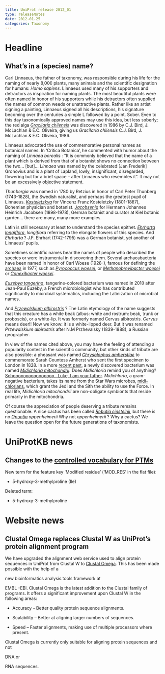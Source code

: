 ```yaml
---
title: UniProt release 2012_01
type: releaseNotes
date: 2012-01-25
categories: Taxonomy
---
```


# Headline

## What’s in a (species) name?

Carl Linnaeus, the father of taxonomy, was responsible during his life for the naming of nearly 8,000 plants, many animals and the scientific designation for humans: _Homo sapiens_. Linnaeus used many of his supporters and detractors as inspiration for naming plants. The most beautiful plants were often named in honor of his supporters while his detractors often supplied the names of common weeds or unattractive plants. Rather like an artist signing a painting, Linnaeus signed all his descriptions, his signature becoming over the centuries a simple L followed by a point. Sober. Even to this day taxonomically approved names may use this idea, but less soberly; the red alga [_Gracilaria chilensis_](https://www.uniprot.org/taxonomy/2775) was discovered in 1986 by C.J. Bird, J. McLachlan & E.C. Oliveira, giving us _Gracilaria chilensis_ C.J. Bird, J. McLachlan & E.C. Oliveira, 1986.

Linnaeus advocated the use of commemorative personal names as botanical names. In ‘Critica Botanica’, he commented with humor about the naming of _Linnaea borealis_ : “It is commonly believed that the name of a plant which is derived from that of a botanist shows no connection between the two… \[but\]... _Linnaea_ was named by the celebrated \[Jan Frederik\] Gronovius and is a plant of Lapland, lowly, insignificant, disregarded, flowering but for a brief space – after Linnaeus who resembles it”. It may not be an excessively objective statement.

_Thunbergia_ was named in 1780 by Retzius in honor of Carl Peter Thunberg (1743-1828), the Swedish naturalist, and perhaps the greatest pupil of Linnaeus. [_Kosteletzkya_](https://www.uniprot.org/taxonomy/69160) for Vincenz Franz Kosteletzky (1801-1887), Bohemian physician and botanist. [_Jacobsenia_](https://www.uniprot.org/taxonomy/246257%5D_) for Hermann Johannes Heinrich Jacobsen (1898-1978), German botanist and curator at Kiel botanic garden… there are many, many more examples.

Latin is still necessary at least to understand the species epithet. [_Ehrharta longiflora_](https://www.uniprot.org/taxonomy/175505), _longiflora_ referring to the elongate flowers of this species. And _Ehrharta_ ? J.F. Ehrhart (1742-1795) was a German botanist, yet another of Linnaeus’ pupils.

Sometimes scientific names bear the names of people who described the species or were instrumental in discovering them. Several archaeabacteria have been named in honor of Carl Woese (1928-), famous for defining the [archaea](https://www.uniprot.org/taxonomy/2157) in 1977, such as [_Pyrococcus woesei_](https://www.uniprot.org/taxonomy/2262), or [_Methanobrevibacter woesei_](https://www.uniprot.org/taxonomy/190976) or [_Conexibacter woesei_](https://www.uniprot.org/taxonomy/191495).

[_Euzebya tangerina_](https://www.uniprot.org/taxonomy/591198), tangerine-colored bacterium was named in 2010 after Jean-Paul Euzéby, a French microbiologist who has contributed significantly to microbial systematics, including the Latinization of microbial names.

And [_Przewalskium albirostris_](https://www.uniprot.org/taxonomy/1088058) ? The Latin etymology of the name suggests that this creature has a white beak (albus: white and rostrum: beak, trunk or proboscis), or a white-lip. It was formerly named Cervus albirostris. _Cervus_ means deer!! Now we know: it is a white-lipped deer. But it was renamed _Przewalskium albirostris_ after N.M Przhevalsky (1839-1888), a Russian geographer.

In view of the names cited above, you may have the feeling of attending a popularity contest in the scientific community, but other kinds of tribute are also possible: a pheasant was named [_Chrysolophus amherstiae_](https://www.uniprot.org/taxonomy/9088) to commemorate Sarah Countess Amherst who sent the first specimen to London in 1828. In a more [recent past](https://www.uniprot.org/www.ncbi.nlm.nih.gov/pubmed/17082386), a newly discovered bacterium was named [_Midichloria mitochondrii_](https://www.uniprot.org/taxonomy/234827). Does _Midichloria_ remind you of anything? [Schoooooooooooooooo…Luke, I am your father](http://www.youtube.com/watch?v=h6sj89xgnl4). _Midichloria_, a gram-negative bacterium, takes its name from the Star Wars microbes, [midi-chlorians](http://starwars.wikia.com/wiki/Midi-chlorian), which grant the Jedi and the Sith the ability to use the Force. In real life, _Midichloria mitochondrii_ are non-obligate symbionts that reside primarily in the mitochondria.

Of course the appreciation of people deserving a tribute remains questionable. A nice cactus has been called [_Rebutia einsteinii_](https://www.uniprot.org/taxonomy/432506), but there is no [_Opuntia_](http://en.wikipedia.org/wiki/Opuntia) _oppenheimerii_ Why not _oppenheimerii_ ? Why a cactus? We leave the question open for the future generations of taxonomists.

# UniProtKB news

## Changes to the [controlled vocabulary for PTMs](https://ftp.uniprot.org/pub/databases/uniprot/current_release/knowledgebase/complete/docs/ptmlist)

New term for the feature key ‘Modified residue’ (‘MOD_RES’ in the flat file):

- 5-hydroxy-3-methylproline (Ile)

Deleted term:

- 5-hydroxy-3-methylproline

# Website news

## Clustal Omega replaces Clustal W as UniProt’s protein alignment program

We have upgraded the alignment web service used to align protein sequences in UniProt from Clustal W to [Clustal Omega](http://www.ncbi.nlm.nih.gov/pubmed/21988835). This has been made possible with the help of a

new bioinformatics analysis tools framework at

EMBL -EBI. Clustal Omega is the latest addition to the Clustal family of programs. It offers a significant improvement upon Clustal W in the following areas:

- Accuracy – Better quality protein sequence alignments.

- Scalability – Better at aligning larger numbers of sequences.

- Speed – Faster alignments, making use of multiple processors where present.

Clustal Omega is currently only suitable for aligning protein sequences and not

DNA or

RNA sequences.

